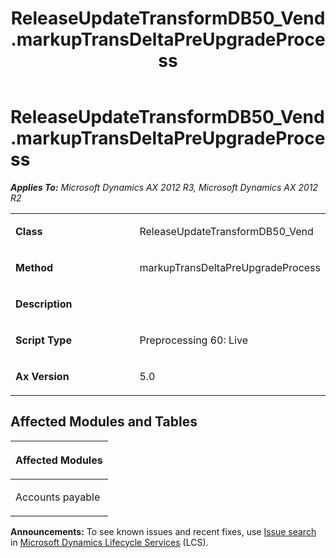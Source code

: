 ﻿---
title: ReleaseUpdateTransformDB50_Vend.markupTransDeltaPreUpgradeProcess
TOCTitle: ReleaseUpdateTransformDB50_Vend.markupTransDeltaPreUpgradeProcess
ms:assetid: 05715591-6320-a08e-91d8-178a0b7b9749
ms:mtpsurl: https://msdn.microsoft.com/en-us/library/JJ684715(v=AX.60)
ms:contentKeyID: 49706411
ms.date: 05/18/2015
mtps_version: v=AX.60
---

# ReleaseUpdateTransformDB50\_Vend.markupTransDeltaPreUpgradeProcess 


_**Applies To:** Microsoft Dynamics AX 2012 R3, Microsoft Dynamics AX 2012 R2_

<table>
<colgroup>
<col style="width: 50%" />
<col style="width: 50%" />
</colgroup>
<tbody>
<tr class="odd">
<td><p><strong>Class</strong></p></td>
<td><p>ReleaseUpdateTransformDB50_Vend</p></td>
</tr>
<tr class="even">
<td><p><strong>Method</strong></p></td>
<td><p>markupTransDeltaPreUpgradeProcess</p></td>
</tr>
<tr class="odd">
<td><p><strong>Description</strong></p></td>
<td><p></p></td>
</tr>
<tr class="even">
<td><p><strong>Script Type</strong></p></td>
<td><p>Preprocessing 60: Live</p></td>
</tr>
<tr class="odd">
<td><p><strong>Ax Version</strong></p></td>
<td><p>5.0</p></td>
</tr>
</tbody>
</table>


## Affected Modules and Tables

<table>
<colgroup>
<col style="width: 100%" />
</colgroup>
<thead>
<tr class="header">
<th><p>Affected Modules</p></th>
</tr>
</thead>
<tbody>
<tr class="odd">
<td><p>Accounts payable</p></td>
</tr>
</tbody>
</table>

  
**Announcements:** To see known issues and recent fixes, use [Issue search](http://go.microsoft.com/fwlink/?linkid=389258) in [Microsoft Dynamics Lifecycle Services](http://go.microsoft.com/fwlink/?linkid=306505) (LCS).

